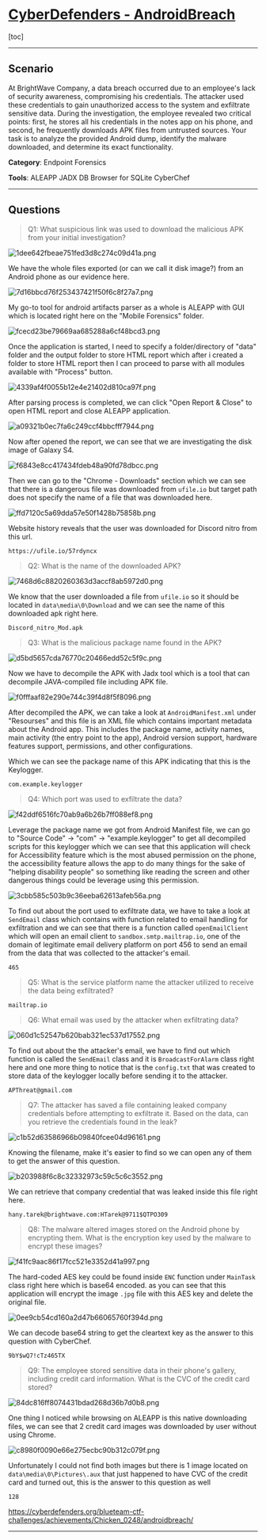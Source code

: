 # [CyberDefenders - AndroidBreach](https://cyberdefenders.org/blueteam-ctf-challenges/androidbreach/)
[toc]
* * *
## Scenario
At BrightWave Company, a data breach occurred due to an employee's lack of security awareness, compromising his credentials. The attacker used these credentials to gain unauthorized access to the system and exfiltrate sensitive data. During the investigation, the employee revealed two critical points: first, he stores all his credentials in the notes app on his phone, and second, he frequently downloads APK files from untrusted sources. Your task is to analyze the provided Android dump, identify the malware downloaded, and determine its exact functionality.

**Category**: Endpoint Forensics

**Tools**:
ALEAPP
JADX
DB Browser for SQLite
CyberChef

* * *
## Questions
>Q1: What suspicious link was used to download the malicious APK from your initial investigation?

![1dee642fbeae751fed3d8c274c09d41a.png](/_resources/1dee642fbeae751fed3d8c274c09d41a.png)

We have the whole files exported (or can we call it disk image?) from an Android phone as our evidence here.

![7d16bbcd76f253437421f50f6c8f27a7.png](/_resources/7d16bbcd76f253437421f50f6c8f27a7.png)

My go-to tool for android artifacts parser as a whole is ALEAPP with GUI which is located right here on the "Mobile Forensics" folder.

![fcecd23be79669aa685288a6cf48bcd3.png](/_resources/fcecd23be79669aa685288a6cf48bcd3.png)

Once the application is started, I need to specify a folder/directory of "data" folder and the output folder to store HTML report which after i created a folder to store HTML report then I can proceed to parse with all modules available with "Process" button.

![4339af4f0055b12e4e21402d810ca97f.png](/_resources/4339af4f0055b12e4e21402d810ca97f.png)

After parsing process is completed, we can click "Open Report & Close" to open HTML report and close ALEAPP application.

![a09321b0ec7fa6c249ccf4bbcfff7944.png](/_resources/a09321b0ec7fa6c249ccf4bbcfff7944.png)

Now after opened the report, we can see that we are investigating the disk image of Galaxy S4.

![f6843e8cc417434fdeb48a90fd78dbcc.png](/_resources/f6843e8cc417434fdeb48a90fd78dbcc.png)

Then we can go to the "Chrome - Downloads" section which we can see that there is a dangerous file was downloaded from `ufile.io` but target path does not specify the name of a file that was downloaded here.

![ffd7120c5a69dda57e50f1428b75858b.png](/_resources/ffd7120c5a69dda57e50f1428b75858b.png)

Website history reveals that the user was downloaded for Discord nitro from this url.

```
https://ufile.io/57rdyncx
```

>Q2: What is the name of the downloaded APK?

![7468d6c8820260363d3accf8ab5972d0.png](/_resources/7468d6c8820260363d3accf8ab5972d0.png)

We know that the user downloaded a file from `ufile.io` so it should be located in `data\media\0\Download` and we can see the name of this downloaded apk right here.

```
Discord_nitro_Mod.apk
```

>Q3: What is the malicious package name found in the APK?

![d5bd5657cda76770c20466edd52c5f9c.png](/_resources/d5bd5657cda76770c20466edd52c5f9c.png)

Now we have to decompile the APK with Jadx tool which is a tool that can decompile JAVA-compiled file including APK file.

![f0fffaaf82e290e744c39f4d8f5f8096.png](/_resources/f0fffaaf82e290e744c39f4d8f5f8096.png)

After decompiled the APK, we can take a look at `AndroidManifest.xml` under "Resourses" and this file is an XML file which contains important metadata about the Android app. This includes the package name, activity names, main activity (the entry point to the app), Android version support, hardware features support, permissions, and other configurations. 

Which we can see the package name of this APK indicating that this is the Keylogger.

```
com.example.keylogger
```

>Q4: Which port was used to exfiltrate the data?

![f42ddf6516fc70ab9a6b26b7ff088ef8.png](/_resources/f42ddf6516fc70ab9a6b26b7ff088ef8.png)

Leverage the package name we got from Android Manifest file, we can go to "Source Code" -> "com" -> "example.keylogger" to get all decompiled scripts for this keylogger which we can see that this application will check for Accessibility feature which is the most abused permission on the phone, the accessibility feature allows the app to do many things for the sake of "helping disability people" so something like reading the screen and other dangerous things could be leverage using this permission.

![3cbb585c503b9c36eeba62613afeb56a.png](/_resources/3cbb585c503b9c36eeba62613afeb56a.png)

To find out about the port used to exfiltrate data, we have to take a look at `SendEmail` class which contains with function related to email handling for exfiltration and we can see that there is a function called `openEmailClient` which will open an email client to `sandbox.smtp.mailtrap.io`, one of the domain of legitimate email delivery platform on port 456 to send an email from the data that was collected to the attacker's email.

```
465
```

>Q5: What is the service platform name the attacker utilized to receive the data being exfiltrated?
```
mailtrap.io
```

>Q6: What email was used by the attacker when exfiltrating data?

![060d1c52547b620bab321ec537d17552.png](/_resources/060d1c52547b620bab321ec537d17552.png)

To find out about the the attacker's email, we have to find out which function is called the `SendEmail` class and it is `BroadcastForAlarm` class right here and one more thing to notice that is the `config.txt` that was created to store data of the keylogger locally before sending it to the attacker.

```
APThreat@gmail.com
```

>Q7: The attacker has saved a file containing leaked company credentials before attempting to exfiltrate it. Based on the data, can you retrieve the credentials found in the leak?

![c1b52d63586966b09840fcee04d96161.png](/_resources/c1b52d63586966b09840fcee04d96161.png)

Knowing the filename, make it's easier to find so we can open any of them to get the answer of this question.  

![b203988f6c8c32332973c59c5c6c3552.png](/_resources/b203988f6c8c32332973c59c5c6c3552.png)

We can retrieve that company credential that was leaked inside this file right here.

```
hany.tarek@brightwave.com:HTarek@9711$QTPO309
```

>Q8: The malware altered images stored on the Android phone by encrypting them. What is the encryption key used by the malware to encrypt these images?

![f41fc9aac86f17fcc521e3352d41a997.png](/_resources/f41fc9aac86f17fcc521e3352d41a997.png)

The hard-coded AES key could be found inside `ENC` function under `MainTask` class right here which is base64 encoded. as you can see that this application will encrypt the image `.jpg` file with this AES key and delete the original file.

![0ee9cb54cd160a2d47b66065760f394d.png](/_resources/0ee9cb54cd160a2d47b66065760f394d.png)

We can decode base64 string to get the cleartext key as the answer to this question with CyberChef.

```
9bY$wQ7!cTz465TX
```

>Q9: The employee stored sensitive data in their phone's gallery, including credit card information. What is the CVC of the credit card stored?

![84dc816ff8074431bdad268d36b7d0b8.png](/_resources/84dc816ff8074431bdad268d36b7d0b8.png)

One thing I noticed while browsing on ALEAPP is this native downloading files, we can see that 2 credit card images was downloaded by user without using Chrome. 

![c8980f0090e66e275ecbc90b312c079f.png](/_resources/c8980f0090e66e275ecbc90b312c079f.png)

Unfortunately I could not find both images but there is 1 image located on `data\media\0\Pictures\.aux` that just happened to have CVC of the credit card and turned out, this is the answer to this question as well

```
128
```

https://cyberdefenders.org/blueteam-ctf-challenges/achievements/Chicken_0248/androidbreach/ 
* * *
